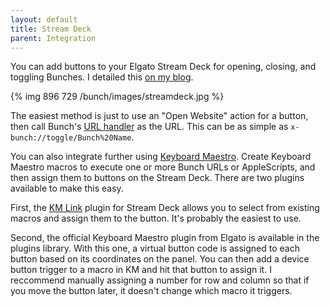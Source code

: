 ```yaml
---
layout: default
title: Stream Deck
parent: Integration
---
```

You can add buttons to your Elgato Stream Deck for opening, closing, and toggling Bunches. I detailed this [on my blog](https://brettterpstra.com/2020/09/16/bunch-and-stream-deck/).

{% img 896 729 /bunch/images/streamdeck.jpg %}

The easiest method is just to use an "Open Website" action for a button, then call Bunch's [URL handler](/bunch/docs/integration/url-handler) as the URL. This can be as simple as `x-bunch://toggle/Bunch%20Name`.

You can also integrate further using [Keyboard Maestro](https://www.keyboardmaestro.com/). Create Keyboard Maestro macros to execute one or more Bunch URLs or AppleScripts, and then assign them to buttons on the Stream Deck. There are two plugins available to make this easy. 

First, the [KM Link](https://github.com/Corcules/KMlink) plugin for Stream Deck allows you to select from existing macros and assign them to the button. It's probably the easiest to use.

Second, the official Keyboard Maestro plugin from Elgato is available in the plugins library. With this one, a virtual button code is assigned to each button based on its coordinates on the panel. You can then add a device button trigger to a macro in KM and hit that button to assign it. I reccommend manually assigning a number for row and column so that if you move the button later, it doesn't change which macro it triggers.
